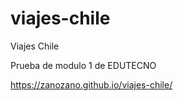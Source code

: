 # viajes-chile
Viajes Chile

Prueba de modulo 1 de EDUTECNO

https://zanozano.github.io/viajes-chile/

